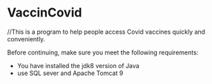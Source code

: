 # VaccinCovid

//This is a program to help people access Covid vaccines quickly and conveniently.

Before continuing, make sure you meet the following requirements:

* You have installed the jdk8 version of Java
* use SQL sever and Apache Tomcat 9


